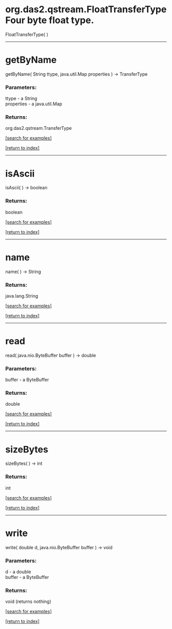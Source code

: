 # org.das2.qstream.FloatTransferTypeFour byte float type.
FloatTransferType( )


***
<a name="getByName"></a>
# getByName
getByName( String ttype, java.util.Map properties ) &rarr; TransferType



### Parameters:
ttype - a String
<br>properties - a java.util.Map

### Returns:
org.das2.qstream.TransferType


<a href="https://github.com/autoplot/dev/search?q=getByName&unscoped_q=getByName">[search for examples]</a>

<a href="https://github.com/autoplot/documentation/blob/master/javadoc/index-all.md">[return to index]</a>

***
<a name="isAscii"></a>
# isAscii
isAscii(  ) &rarr; boolean



### Returns:
boolean


<a href="https://github.com/autoplot/dev/search?q=isAscii&unscoped_q=isAscii">[search for examples]</a>

<a href="https://github.com/autoplot/documentation/blob/master/javadoc/index-all.md">[return to index]</a>

***
<a name="name"></a>
# name
name(  ) &rarr; String



### Returns:
java.lang.String


<a href="https://github.com/autoplot/dev/search?q=name&unscoped_q=name">[search for examples]</a>

<a href="https://github.com/autoplot/documentation/blob/master/javadoc/index-all.md">[return to index]</a>

***
<a name="read"></a>
# read
read( java.nio.ByteBuffer buffer ) &rarr; double



### Parameters:
buffer - a ByteBuffer

### Returns:
double


<a href="https://github.com/autoplot/dev/search?q=read&unscoped_q=read">[search for examples]</a>

<a href="https://github.com/autoplot/documentation/blob/master/javadoc/index-all.md">[return to index]</a>

***
<a name="sizeBytes"></a>
# sizeBytes
sizeBytes(  ) &rarr; int



### Returns:
int


<a href="https://github.com/autoplot/dev/search?q=sizeBytes&unscoped_q=sizeBytes">[search for examples]</a>

<a href="https://github.com/autoplot/documentation/blob/master/javadoc/index-all.md">[return to index]</a>

***
<a name="write"></a>
# write
write( double d, java.nio.ByteBuffer buffer ) &rarr; void



### Parameters:
d - a double
<br>buffer - a ByteBuffer

### Returns:
void (returns nothing)


<a href="https://github.com/autoplot/dev/search?q=write&unscoped_q=write">[search for examples]</a>

<a href="https://github.com/autoplot/documentation/blob/master/javadoc/index-all.md">[return to index]</a>

